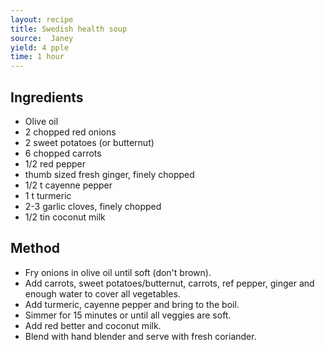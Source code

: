 ```yaml
---
layout: recipe
title: Swedish health soup
source:  Janey
yield: 4 pple
time: 1 hour
---
```


## Ingredients
- Olive oil
- 2 chopped red onions
- 2 sweet potatoes (or butternut)
- 6 chopped carrots
- 1/2 red pepper
- thumb sized fresh ginger, finely chopped
- 1/2 t cayenne pepper
- 1 t turmeric
- 2-3 garlic cloves, finely chopped
- 1/2 tin coconut milk


## Method
- Fry onions in olive oil until soft (don't brown).
- Add carrots, sweet potatoes/butternut, carrots, ref pepper, ginger and enough water to cover all vegetables. 
- Add turmeric, cayenne pepper and bring to the boil.
- Simmer for 15 minutes or until all veggies are soft. 
- Add red better and coconut milk. 
- Blend with hand blender and serve with fresh coriander. 
